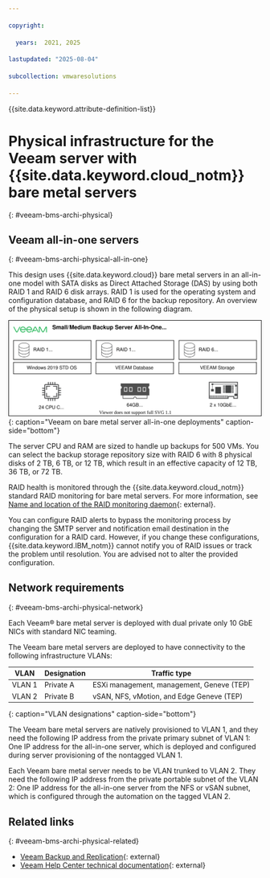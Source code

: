 ```yaml
---

copyright:

  years:  2021, 2025

lastupdated: "2025-08-04"

subcollection: vmwaresolutions

---
```


{{site.data.keyword.attribute-definition-list}}

# Physical infrastructure for the Veeam server with {{site.data.keyword.cloud_notm}} bare metal servers
{: #veeam-bms-archi-physical}

## Veeam all-in-one servers
{: #veeam-bms-archi-physical-all-in-one}

This design uses {{site.data.keyword.cloud}} bare metal servers in an all-in-one model with SATA disks as Direct Attached Storage (DAS) by using both RAID 1 and RAID 6 disk arrays. RAID 1 is used for the operating system and configuration database, and RAID 6 for the backup repository. An overview of the physical setup is shown in the following diagram.

![Veeam on bare metal server all-in-one deployments](../../images/veeam-bms-physical-servers-all-in-one.svg "Veeam on bare metal server all-in-one deployments"){: caption="Veeam on bare metal server all-in-one deployments" caption-side="bottom"}

The server CPU and RAM are sized to handle up backups for 500 VMs. You can select the backup storage repository size with RAID 6 with 8 physical disks of 2 TB, 6 TB, or 12 TB, which result in an effective capacity of 12 TB, 36 TB, or 72 TB.

RAID health is monitored through the {{site.data.keyword.cloud_notm}} standard RAID monitoring for bare metal servers. For more information, see [Name and location of the RAID monitoring daemon](/docs/bare-metal?topic=bare-metal-bm-raid-monitoring-daemon){: external}.

You can configure RAID alerts to bypass the monitoring process by changing the SMTP server and notification email destination in the configuration for a RAID card. However, if you change these configurations, {{site.data.keyword.IBM_notm}} cannot notify you of RAID issues or track the problem until resolution. You are advised not to alter the provided configuration.

## Network requirements
{: #veeam-bms-archi-physical-network}

Each Veeam® bare metal server is deployed with dual private only 10 GbE NICs with standard NIC teaming.

The Veeam bare metal servers are deployed to have connectivity to the following infrastructure VLANs:

| VLAN   | Designation | Traffic type                              |
|--------|-------------|-------------------------------------------|
| VLAN 1 | Private A   | ESXi management, management, Geneve (TEP) |
| VLAN 2 | Private B   | vSAN, NFS, vMotion, and Edge Geneve (TEP) |
{: caption="VLAN designations" caption-side="bottom"}

The Veeam bare metal servers are natively provisioned to VLAN 1, and they need the following IP address from the private primary subnet of VLAN 1: One IP address for the all-in-one server, which is deployed and configured during server provisioning of the nontagged VLAN 1.

Each Veeam bare metal server needs to be VLAN trunked to VLAN 2. They need the following IP address from the private portable subnet of the VLAN 2: One IP address for the all-in-one server from the NFS or vSAN subnet, which is configured through the automation on the tagged VLAN 2.

## Related links
{: #veeam-bms-archi-physical-related}

* [Veeam Backup and Replication](https://www.veeam.com/products/veeam-data-platform/backup-recovery.html?ad=menu-products){: external}
* [Veeam Help Center technical documentation](https://helpcenter.veeam.com/?ad=menu-resources){: external}
